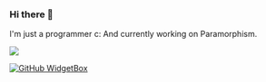 ### Hi there 👋

I'm just a programmer c:
And currently working on Paramorphism.

![](https://komarev.com/ghpvc/?username=Wenaly&color=blue)

[![GitHub WidgetBox](https://github-widgetbox.vercel.app/api/skills?languages=js,java,php,python,html,css,c,cpp,csharp,swift,rust,ruby,kotlin,scala,xml,json,yaml,postgresql,mysql,powershell,lua,visualbasic,x86,groovy,clojure,clojurescript,perl)](https://github.com/Jurredr/github-widgetbox)

